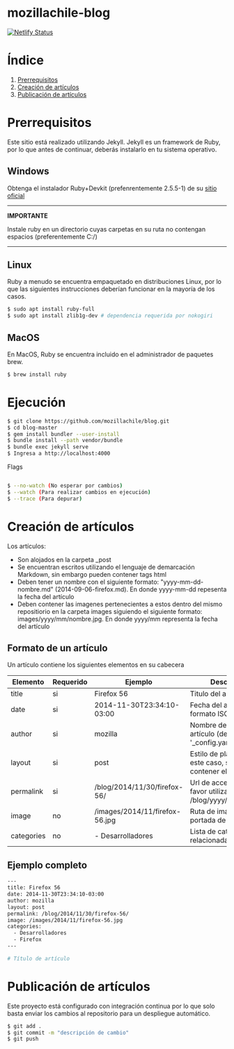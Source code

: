 mozillachile-blog
===========

[![Netlify Status](https://api.netlify.com/api/v1/badges/47cddcaf-7183-47d8-b204-804c5a2ad953/deploy-status)](https://app.netlify.com/sites/mozillachile/deploys)


# Índice
1. [Prerrequisitos](#Prerrequisitos)
2. [Creación de artículos](#Creación-de-artículos)
3. [Publicación de artículos](#Publicación-de-artículos)


# Prerrequisitos

Este sitio está realizado utilizando Jekyll. Jekyll es un framework de Ruby, por lo que antes de continuar, deberás instalarlo en tu sistema operativo.

## Windows
Obtenga el instalador Ruby+Devkit (prefenrentemente 2.5.5-1) de su [sitio oficial](https://rubyinstaller.org/downloads/archives/)

---
**IMPORTANTE**

Instale ruby en un directorio cuyas carpetas en su ruta no contengan espacios (preferentemente C:/)

---

## Linux
Ruby a menudo se encuentra empaquetado en distribuciones Linux, por lo que las siguientes instrucciones deberían funcionar en la mayoría de los casos.

```bash
$ sudo apt install ruby-full
$ sudo apt install zlib1g-dev # dependencia requerida por nokogiri

```

## MacOS
En MacOS, Ruby se encuentra incluido en el administrador de paquetes brew.

```bash
$ brew install ruby
```

# Ejecución
```bash
$ git clone https://github.com/mozillachile/blog.git
$ cd blog-master
$ gem install bundler --user-install
$ bundle install --path vendor/bundle
$ bundle exec jekyll serve
$ Ingresa a http://localhost:4000
```

Flags

```bash

$ --no-watch (No esperar por cambios)
$ --watch (Para realizar cambios en ejecución)
$ --trace (Para depurar)
```

# Creación de artículos

Los artículos:

 - Son alojados en la carpeta _post 
 - Se encuentran escritos utilizando el lenguaje de demarcación Markdown, sin embargo pueden contener tags html
 - Deben tener un nombre con el siguiente formato: "yyyy-mm-dd-nombre.md" (2014-09-06-firefox.md). En donde yyyy-mm-dd repesenta la fecha del artículo
 - Deben contener las imagenes pertenecientes a estos dentro del mismo repositiorio en la carpeta images siguiendo el siguiente formato: images/yyyy/mm/nombre.jpg. En donde yyyy/mm representa la fecha del artículo
 

## Formato de un artículo

Un artículo contiene los siguientes elementos en su cabecera

| Elemento | Requerido | Ejemplo | Descripción
| --- | ----------- | -----------| -----------
| title | si |  Firefox 56 | Titulo del artículo
| date | si | 2014-11-30T23:34:10-03:00 | Fecha del artículo en formato ISO
| author | si | mozilla | Nombre de autor de artículo (definidos en '_config.yaml)'
| layout | si |  post | Estilo de plantilla, en este caso, siempre debe contener el valor 'post'
| permalink | si |  /blog/2014/11/30/firefox-56/ | Url de acceso al post, favor utilizar formato /blog/yyyy/mm/dd/titulo/
| image | no |  /images/2014/11/firefox-56.jpg | Ruta de imagen para portada de artículo
| categories | no | - Desarrolladores | Lista de categorías relacionadas al artículo

## Ejemplo completo

```bash
---
title: Firefox 56
date: 2014-11-30T23:34:10-03:00
author: mozilla
layout: post
permalink: /blog/2014/11/30/firefox-56/
image: /images/2014/11/firefox-56.jpg
categories:
  - Desarrolladores
  - Firefox
---

# Título de artículo

```

# Publicación de artículos
Este proyecto está configurado con integración continua por lo que solo basta enviar los cambios al repositorio para un despliegue automático.

```bash
$ git add .
$ git commit -m "descripción de cambio"
$ git push
```
